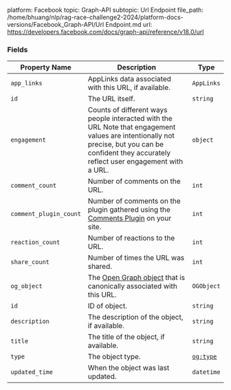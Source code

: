 platform: Facebook
topic: Graph-API
subtopic: Url Endpoint
file_path: /home/bhuang/nlp/rag-race-challenge2-2024/platform-docs-versions/Facebook_Graph-API/Url Endpoint.md
url: https://developers.facebook.com/docs/graph-api/reference/v18.0/url


### Fields

| Property Name | Description | Type |
| --- | --- | --- |
| `app_links` | AppLinks data associated with this URL, if available. | `AppLinks` |
| `id` | The URL itself. | `string` |
| `engagement` | Counts of different ways people interacted with the URL Note that engagement values are intentionally not precise, but you can be confident they accurately reflect user engagement with a URL. | `object` |
| `comment_count` | Number of comments on the URL. | `int` |
| `comment_plugin_count` | Number of comments on the plugin gathered using the [Comments Plugin](https://developers.facebook.com/docs/plugins/comments/) on your site. | `int` |
| `reaction_count` | Number of reactions to the URL. | `int` |
| `share_count` | Number of times the URL was shared. | `int` |
| `og_object` | The [Open Graph object](https://developers.facebook.com/docs/opengraph/using-objects#selfhosted-canonical) that is canonically associated with this URL. | `OGObject` |
| `id` | ID of object. | `string` |
| `description` | The description of the object, if available. | `string` |
| `title` | The title of the object, if available. | `string` |
| `type` | The object type. | [`og:type`](https://developers.facebook.com/docs/opengraph/creating-custom-stories#objecttypes) |
| `updated_time` | When the object was last updated. | `datetime` |